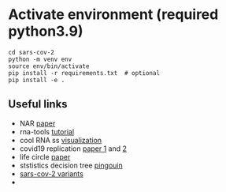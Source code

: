 # Activate environment (required python3.9)
```
cd sars-cov-2
python -m venv env
source env/bin/activate
pip install -r requirements.txt  # optional
pip install -e .
```



## Useful links
- NAR [paper](https://academic.oup.com/nar/advance-article/doi/10.1093/nar/gkaa1053/5961787)
- rna-tools [tutorial](https://rna-tools.readthedocs.io/en/latest/tools.html)
- cool RNA ss [visualization](http://rna.tbi.univie.ac.at/forna/)
- covid19 replication [paper 1](https://www.nature.com/articles/s41579-020-00468-6) and [2](https://www.ncbi.nlm.nih.gov/pmc/articles/PMC7122471/)
- life circle [paper](https://www.nature.com/articles/s41579-020-00468-6)
- ststistics decision tree [pingouin](https://pingouin-stats.org/guidelines.html?highlight=krus#non-parametric)
- [sars-cov-2 variants](https://assets.publishing.service.gov.uk/government/uploads/system/uploads/attachment_data/file/1036501/Technical_Briefing_29_published_26_November_2021.pdf)
- []()

